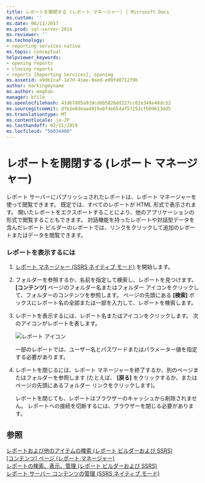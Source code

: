 ```yaml
---
title: レポートを開閉する (レポート マネージャー) | Microsoft Docs
ms.custom: ''
ms.date: 06/13/2017
ms.prod: sql-server-2014
ms.reviewer: ''
ms.technology:
- reporting-services-native
ms.topic: conceptual
helpviewer_keywords:
- opening reports
- closing reports
- reports [Reporting Services], opening
ms.assetid: a9db1caf-1e7d-41ee-9aed-e09fd0712f9b
author: markingmyname
ms.author: maghan
manager: kfile
ms.openlocfilehash: 41d67805a939cd6b5826dd227cc02e348e48dc32
ms.sourcegitcommit: dfb1e6deaa4919a0f4e654af57252cfb09613dd5
ms.translationtype: MT
ms.contentlocale: ja-JP
ms.lasthandoff: 02/11/2019
ms.locfileid: "56034400"
---
```

# <a name="open-and-close-a-report-report-manager"></a>レポートを開閉する (レポート マネージャー)
  レポート サーバーにパブリッシュされたレポートは、レポート マネージャーを使って閲覧できます。 既定では、すべてのレポートが HTML 形式で表示されます。 開いたレポートをエクスポートすることにより、他のアプリケーションの形式で閲覧することもできます。 対話機能を持ったレポートや対話型データを含んだレポート ビルダーのレポートでは、リンクをクリックして追加のレポートまたはデータを閲覧できます。  
  
### <a name="to-view-a-report"></a>レポートを表示するには  
  
1.  [レポート マネージャー &#40;SSRS ネイティブ モード&#41;](../report-manager-ssrs-native-mode.md) を開始します。  
  
2.  フォルダーを参照するか、名前を指定して検索し、レポートを見つけます。 **[コンテンツ]** ページのフォルダー名またはフォルダー アイコンをクリックして、フォルダーのコンテンツを参照します。 ページの先頭にある **[検索]** ボックスにレポート名の全部または一部を入力して、レポートを検索します。  
  
3.  レポートを表示するには、レポート名またはアイコンをクリックします。 次のアイコンがレポートを表します。  
  
     ![レポート アイコン](../media/hlp-16doc.gif "レポート アイコン")  
  
     一部のレポートでは、ユーザー名とパスワードまたはパラメーター値を指定する必要があります。  
  
4.  レポートを閉じるには、レポート マネージャーを終了するか、別のページまたはフォルダーを参照します (たとえば、 **[戻る]** をクリックするか、またはページの先頭にあるフォルダー リンクをクリックします)。  
  
     レポートを閉じても、レポートはブラウザーのキャッシュから削除されません。 レポートへの接続を切断するには、ブラウザーを閉じる必要があります。  
  
## <a name="see-also"></a>参照  
 [レポートおよび他のアイテムの検索 &#40;レポート ビルダーおよび SSRS&#41;](../report-builder/searching-for-reports-and-other-items-report-builder-and-ssrs.md)   
 [[コンテンツ] ページ (レポート マネージャー)](../contents-page-report-manager.md)   
 [レポートの検索、表示、管理 (レポート ビルダーおよび SSRS)](../report-builder/finding-viewing-and-managing-reports-report-builder-and-ssrs.md)   
 [レポート サーバー コンテンツの管理 &#40;SSRS ネイティブ モード&#41;](../report-server/report-server-content-management-ssrs-native-mode.md)  
  
  

